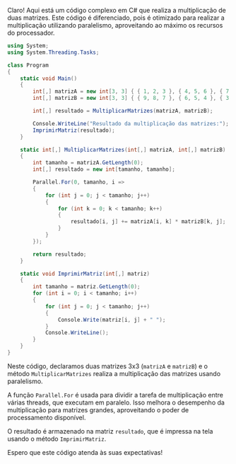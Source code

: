 Claro! Aqui está um código complexo em C# que realiza a multiplicação de duas matrizes. Este código é diferenciado, pois é otimizado para realizar a multiplicação utilizando paralelismo, aproveitando ao máximo os recursos do processador. 

```csharp
using System;
using System.Threading.Tasks;

class Program
{
    static void Main()
    {
        int[,] matrizA = new int[3, 3] { { 1, 2, 3 }, { 4, 5, 6 }, { 7, 8, 9 } };
        int[,] matrizB = new int[3, 3] { { 9, 8, 7 }, { 6, 5, 4 }, { 3, 2, 1 } };

        int[,] resultado = MultiplicarMatrizes(matrizA, matrizB);

        Console.WriteLine("Resultado da multiplicação das matrizes:");
        ImprimirMatriz(resultado);
    }

    static int[,] MultiplicarMatrizes(int[,] matrizA, int[,] matrizB)
    {
        int tamanho = matrizA.GetLength(0);
        int[,] resultado = new int[tamanho, tamanho];

        Parallel.For(0, tamanho, i =>
        {
            for (int j = 0; j < tamanho; j++)
            {
                for (int k = 0; k < tamanho; k++)
                {
                    resultado[i, j] += matrizA[i, k] * matrizB[k, j];
                }
            }
        });

        return resultado;
    }

    static void ImprimirMatriz(int[,] matriz)
    {
        int tamanho = matriz.GetLength(0);
        for (int i = 0; i < tamanho; i++)
        {
            for (int j = 0; j < tamanho; j++)
            {
                Console.Write(matriz[i, j] + " ");
            }
            Console.WriteLine();
        }
    }
}
```

Neste código, declaramos duas matrizes 3x3 (`matrizA` e `matrizB`) e o método `MultiplicarMatrizes` realiza a multiplicação das matrizes usando paralelismo. 

A função `Parallel.For` é usada para dividir a tarefa de multiplicação entre várias threads, que executam em paralelo. Isso melhora o desempenho da multiplicação para matrizes grandes, aproveitando o poder de processamento disponível.

O resultado é armazenado na matriz `resultado`, que é impressa na tela usando o método `ImprimirMatriz`.

Espero que este código atenda às suas expectativas!